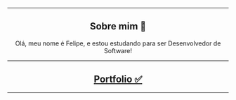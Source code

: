 <hr>
<h2 align="center">Sobre mim 👋</h2>
<p align="center">Olá, meu nome é Felipe, e estou estudando para ser Desenvolvedor de Software! </p>

<hr>

<h2 align="center"><a href="https://github.com/felipetega/Portfolio">Portfolio &#9989;</a></h2>

<hr>
